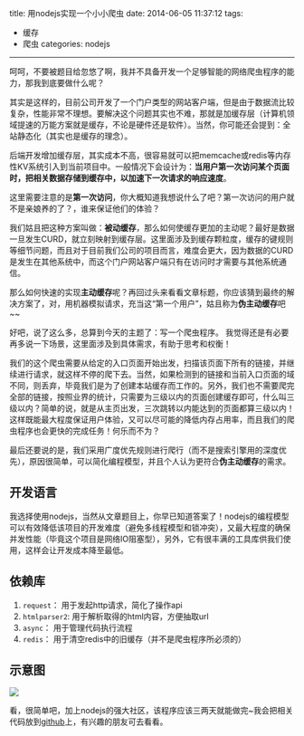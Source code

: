 title: 用nodejs实现一个小小爬虫
date: 2014-06-05 11:37:12
tags: 
- 缓存
- 爬虫
categories: nodejs
---

呵呵，不要被题目给忽悠了啊，我并不具备开发一个足够智能的网络爬虫程序的能力，那我到底要做什么呢？

其实是这样的，目前公司开发了一个门户类型的网站客户端，但是由于数据流比较复杂，性能非常不理想。要解决这个问题其实也不难，那就是加缓存层（计算机领域提速的万能方案就是缓存，不论是硬件还是软件）。当然，你可能还会提到：全站静态化（其实也是缓存的理念）。
<!-- more -->
后端开发增加缓存层，其实成本不高，很容易就可以把memcache或redis等内存性KV系统引入到当前项目中。一般情况下会设计为：**当用户第一次访问某个页面时，把相关数据存储到缓存中，以加速下一次请求的响应速度**。

这里需要注意的是**第一次访问**，你大概知道我想说什么了吧？第一次访问的用户就不是亲娘养的了？，谁来保证他们的体验？

我们姑且把这种方案叫做：**被动缓存**，那么如何使缓存更加的主动呢？最好是数据一旦发生CURD，就立刻映射到缓存层。这里面涉及到缓存颗粒度，缓存的键规则等细节问题，而且对于目前我们公司的项目而言，难度会更大，因为数据的CURD是发生在其他系统中，而这个门户网站客户端只有在访问时才需要与其他系统通信。

那么如何快速的实现**主动缓存**呢？再回过头来看看文章标题，你应该猜到最终的解决方案了，对，用机器模拟请求，充当这“第一个用户”，姑且称为**伪主动缓存**吧~~

好吧，说了这么多，总算到今天的主题了：写一个爬虫程序。
我觉得还是有必要再多说一下场景，这里面涉及到具体需求，有助于思考和权衡！

我们的这个爬虫需要从给定的入口页面开始出发，扫描该页面下所有的链接，并继续进行请求，就这样不停的爬下去。当然，如果检测到的链接和当前入口页面的域不同，则丢弃，毕竟我们是为了创建本站缓存而工作的。另外，我们也不需要爬完全部的链接，按照业界的统计，只需要为三级以内的页面创建缓存即可，什么叫三级以内？简单的说，就是从主页出发，三次跳转以内能达到的页面都算三级以内！这样既能最大程度保证用户体验，又可以尽可能的降低内存占用率，而且我们的爬虫程序也会更快的完成任务！何乐而不为？

最后还要说的是，我们采用广度优先规则进行爬行（而不是搜索引擎用的深度优先），原因很简单，可以简化编程模型，并且个人认为更符合**伪主动缓存**的需求。

开发语言
---
我选择使用nodejs，当然从文章题目上，你早已知道答案了！nodejs的编程模型可以有效降低该项目的开发难度（避免多线程模型和锁冲突），又最大程度的确保并发性能（毕竟这个项目是网络IO阻塞型），另外，它有很丰满的工具库供我们使用，这样会让开发成本降至最低。

依赖库
---
1. `request`： 用于发起http请求，简化了操作api
2. `htmlparser2`: 用于解析取得的html内容，方便抽取url
3. `async`： 用于管理代码执行流程
4. `redis`： 用于清空redis中的旧缓存（并不是爬虫程序所必须的）

示意图
---
![](http://pic.yupoo.com/kazaff/DObSQL7k/XeJAN.png)

看，很简单吧，加上nodejs的强大社区，该程序应该三两天就能做完~我会把相关代码放到[github](https://github.com/kazaff/spider)上，有兴趣的朋友可去看看。




